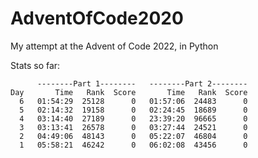 # AdventOfCode2020
My attempt at the Advent of Code 2022, in Python

Stats so far:
```
      --------Part 1--------   --------Part 2--------
Day       Time   Rank  Score       Time   Rank  Score
  6   01:54:29  25128      0   01:57:06  24483      0
  5   02:14:32  19158      0   02:24:45  18689      0
  4   03:14:40  27189      0   23:39:20  96665      0
  3   03:13:41  26578      0   03:27:44  24521      0
  2   04:49:06  48143      0   05:22:07  46804      0
  1   05:58:21  46242      0   06:02:08  43456      0
```